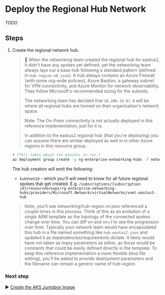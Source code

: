 # Deploy the Regional Hub Network

TODO

## Steps

1. Create the regional network hub.

   > :book: When the networking team created the regional hub for eastus2, it didn't have any spokes yet defined, yet the networking team always lays out a base hub following a standard pattern (defined in `hub-region.v0.json`). A hub always contains an Azure Firewall (with some org-wide policies), Azure Bastion, a gateway subnet for VPN connectivity, and Azure Monitor for network observability. They follow Microsoft's recommended sizing for the subnets.
   >
   > The networking team has decided that `10.200.[0-9].0` will be where all regional hubs are homed on their organization's network space.
   >
   > Note: The On-Prem connectivity is not actually deployed in this reference implementation, just for it is.
   >
   > In addition to the eastus2 regional hub (that you're deploying) you can assume there are similar deployed as well in in other Azure regions in this resource group.

   ```bash
   # [This takes about ten minutes to run.]
   az deployment group create -g rg-enterprise-networking-hubs -f networking/hub-region.v0.json -p location=eastus2
   ```

   The hub creation will emit the following:

      * `hubVnetId` - which you'll will need to know for all future regional spokes that get created. E.g. `/subscriptions/[subscription id]/resourceGroups/rg-enterprise-networking-hubs/providers/Microsoft.Network/virtualNetworks/vnet-eastus2-hub`

   > Note, you'll see networking/hub-region.v​_n_.json referenced a couple times in this process. Think of this as an evolution of a _single_ ARM template as the topology of the connected spokes change over time. You can diff v​_n_ and v​_n+1_ to see the progression over time. Typically your network team would have encapsulated this hub in a file named something like `hub-eastus2.json` and updated it as dependencies/requirements dictate. It likely would have not taken as many parameters as either, as those would be constants that could be easily defined directly in the template. To keep this reference implementation a more flexible (less file editing), you'll be asked to provide deployment parameters and the filename can remain a generic name of hub-​_region_.

### Next step

:arrow_forward: [Create the AKS Jumpbox Image](./05-aks-jumpboximage.md)
